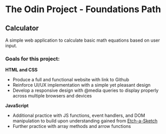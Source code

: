 # The Odin Project - Foundations Path

## Calculator

A simple web application to calculate basic math equations based on user input.

### Goals for this project:

**HTML and CSS**

- Produce a full and functional website with link to Github
- Reinforce UI/UX implementation with a simple yet pleasant design
- Develop a responsive design with @media queries to display properly across multiple browsers and devices

**JavaScript**

- Additional practice with JS functions, event handlers, and DOM manipulation to build upon understanding gained from [Etch-a-Sketch](https://github.com/jzaager/etch-a-sketch)
- Further practice with array methods and arrow functions